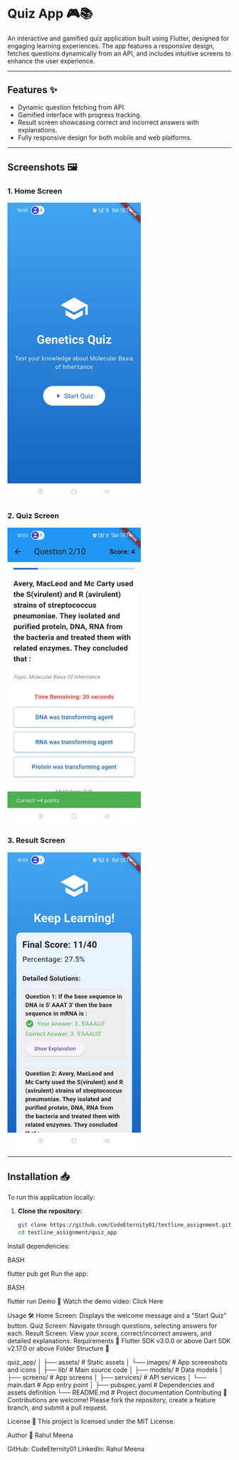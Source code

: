 # Quiz App 🎮📚

An interactive and gamified quiz application built using Flutter, designed for engaging learning experiences. The app features a responsive design, fetches questions dynamically from an API, and includes intuitive screens to enhance the user experience.

---

## Features ✨

- Dynamic question fetching from API.
- Gamified interface with progress tracking.
- Result screen showcasing correct and incorrect answers with explanations.
- Fully responsive design for both mobile and web platforms.

---

## Screenshots 🖼️

### 1. Home Screen  
<img src="assets/images/home.jpeg" alt="Home Screen" width="300">  

### 2. Quiz Screen  
<img src="assets/images/quiz.jpeg" alt="Quiz Screen" width="300">  

### 3. Result Screen  
<img src="assets/images/result.jpeg" alt="Result Screen" width="300">  

---

## Installation 📥

To run this application locally:

1. **Clone the repository:**  
   ```bash
   git clone https://github.com/CodeEternity01/testline_assignment.git
   cd testline_assignment/quiz_app
Install dependencies:

BASH

flutter pub get
Run the app:

BASH

flutter run
Demo 🎥
Watch the demo video: Click Here

Usage 🛠️
Home Screen: Displays the welcome message and a "Start Quiz" button.
Quiz Screen: Navigate through questions, selecting answers for each.
Result Screen: View your score, correct/incorrect answers, and detailed explanations.
Requirements 🧩
Flutter SDK v3.0.0 or above
Dart SDK v2.17.0 or above
Folder Structure 📂

quiz_app/
│
├── assets/                  # Static assets
│   └── images/              # App screenshots and icons
│
├── lib/                     # Main source code
│   ├── models/              # Data models
│   ├── screens/             # App screens
│   ├── services/            # API services
│   └── main.dart            # App entry point
│
├── pubspec.yaml             # Dependencies and assets definition
└── README.md                # Project documentation
Contributing 🤝
Contributions are welcome! Please fork the repository, create a feature branch, and submit a pull request.

License 📜
This project is licensed under the MIT License.

Author 👤
Rahul Meena

GitHub: CodeEternity01
LinkedIn: Rahul Meena
